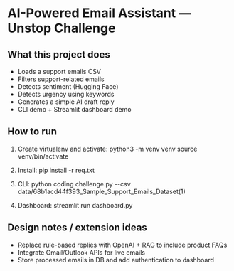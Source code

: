 # AI-Powered Email Assistant — Unstop Challenge

## What this project does
- Loads a support emails CSV
- Filters support-related emails
- Detects sentiment (Hugging Face)
- Detects urgency using keywords
- Generates a simple AI draft reply
- CLI demo + Streamlit dashboard demo

## How to run
1. Create virtualenv and activate:
   python3 -m venv venv
   source venv/bin/activate

2. Install:
   pip install -r req.txt

3. CLI:
   python coding challenge.py --csv data/68b1acd44f393_Sample_Support_Emails_Dataset(1)

4. Dashboard:
   streamlit run dashboard.py

## Design notes / extension ideas
- Replace rule-based replies with OpenAI + RAG to include product FAQs
- Integrate Gmail/Outlook APIs for live emails
- Store processed emails in DB and add authentication to dashboard


